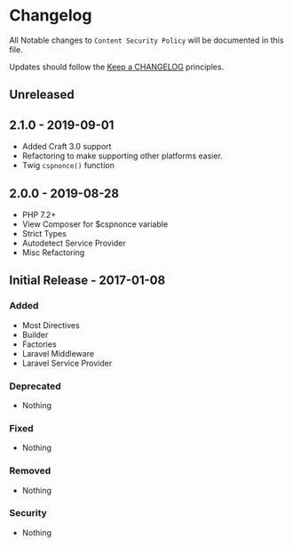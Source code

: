 # Changelog

All Notable changes to `Content Security Policy` will be documented in this file.

Updates should follow the [Keep a CHANGELOG](http://keepachangelog.com/) principles.

## Unreleased

## 2.1.0 - 2019-09-01
- Added Craft 3.0 support
- Refactoring to make supporting other platforms easier.
- Twig `cspnonce()` function

## 2.0.0 - 2019-08-28
- PHP 7.2+
- View Composer for $cspnonce variable
- Strict Types
- Autodetect Service Provider
- Misc Refactoring

## Initial Release - 2017-01-08

### Added
- Most Directives
- Builder
- Factories
- Laravel Middleware
- Laravel Service Provider

### Deprecated
- Nothing

### Fixed
- Nothing

### Removed
- Nothing

### Security
- Nothing
